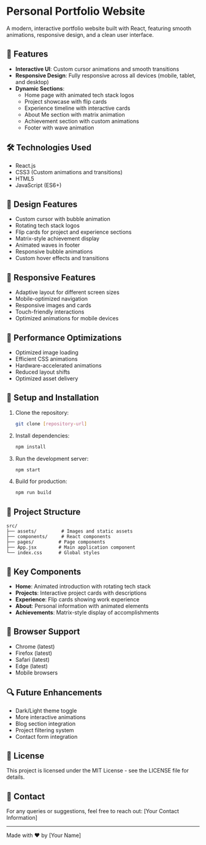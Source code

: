 # Personal Portfolio Website

A modern, interactive portfolio website built with React, featuring smooth animations, responsive design, and a clean user interface.

## 🌟 Features

- **Interactive UI**: Custom cursor animations and smooth transitions
- **Responsive Design**: Fully responsive across all devices (mobile, tablet, and desktop)
- **Dynamic Sections**:
  - Home page with animated tech stack logos
  - Project showcase with flip cards
  - Experience timeline with interactive cards
  - About Me section with matrix animation
  - Achievement section with custom animations
  - Footer with wave animation

## 🛠️ Technologies Used

- React.js
- CSS3 (Custom animations and transitions)
- HTML5
- JavaScript (ES6+)

## 🎨 Design Features

- Custom cursor with bubble animation
- Rotating tech stack logos
- Flip cards for project and experience sections
- Matrix-style achievement display
- Animated waves in footer
- Responsive bubble animations
- Custom hover effects and transitions

## 📱 Responsive Features

- Adaptive layout for different screen sizes
- Mobile-optimized navigation
- Responsive images and cards
- Touch-friendly interactions
- Optimized animations for mobile devices

## 🚀 Performance Optimizations

- Optimized image loading
- Efficient CSS animations
- Hardware-accelerated animations
- Reduced layout shifts
- Optimized asset delivery

## 🔧 Setup and Installation

1. Clone the repository:
   ```bash
   git clone [repository-url]
   ```

2. Install dependencies:
   ```bash
   npm install
   ```

3. Run the development server:
   ```bash
   npm start
   ```

4. Build for production:
   ```bash
   npm run build
   ```

## 📂 Project Structure

```
src/
├── assets/         # Images and static assets
├── components/     # React components
├── pages/         # Page components
├── App.jsx        # Main application component
└── index.css      # Global styles
```

## 🎯 Key Components

- **Home**: Animated introduction with rotating tech stack
- **Projects**: Interactive project cards with descriptions
- **Experience**: Flip cards showing work experience
- **About**: Personal information with animated elements
- **Achievements**: Matrix-style display of accomplishments

## 📱 Browser Support

- Chrome (latest)
- Firefox (latest)
- Safari (latest)
- Edge (latest)
- Mobile browsers

## 🔍 Future Enhancements

- Dark/Light theme toggle
- More interactive animations
- Blog section integration
- Project filtering system
- Contact form integration

## 📄 License

This project is licensed under the MIT License - see the LICENSE file for details.

## 🤝 Contact

For any queries or suggestions, feel free to reach out:
[Your Contact Information]

---
Made with ❤️ by [Your Name]
